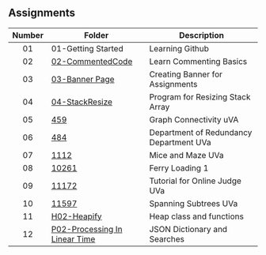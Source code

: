## Assignments

| Number | Folder | Description |
| :----: | ------ | ----------- |
| 01 | 01-Getting Started | Learning Github |
| 02 | [02-CommentedCode](./02-CommentedCode) | Learn Commenting Basics |
| 03 | [03-Banner Page](./03-Banner%20Page) | Creating Banner for Assignments |
| 04 | [04-StackResize](./04-StackResize) | Program for Resizing Stack Array |
| 05 | [459](./459) | Graph Connectivity uVA |
| 06 | [484](./484) | Department of Redundancy Department UVa |
| 07 | [1112](./1112) | Mice and Maze UVa |
| 08 | [10261](./10261) | Ferry Loading 1 |
| 09 | [11172](./11172) | Tutorial for Online Judge UVa |
| 10 | [11597](./11597) | Spanning Subtrees UVa |
| 11 | [H02-Heapify](./H02-Heapify) | Heap class and functions |
| 12 | [P02-Processing In Linear Time](./P02-Processing%20In%20Linear%20Time) | JSON Dictionary and Searches |